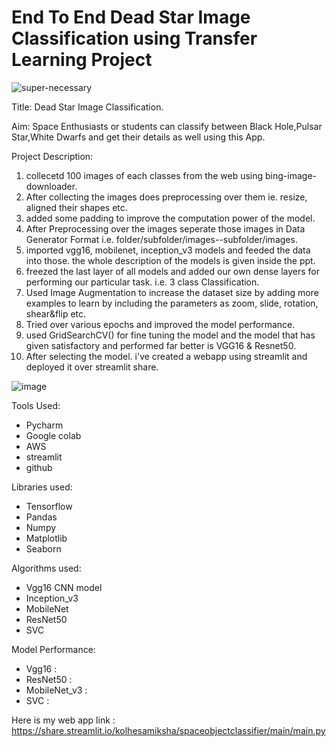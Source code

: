 # End To End Dead Star Image Classification using Transfer Learning Project

![super-necessary](https://user-images.githubusercontent.com/73512374/191225026-6ee82695-d220-49b8-ad4d-f2fb80c7513c.png)



Title: Dead Star Image Classification.

Aim: Space Enthusiasts or students can classify between Black Hole,Pulsar Star,White Dwarfs and get their details as well using this App.

Project Description:


1. collecetd 100 images of each classes from the web using bing-image-downloader.
2. After collecting the images does preprocessing over them ie. resize, aligned their shapes etc.
3. added some padding to improve the computation power of the model.
4. After Preprocessing over the images seperate those images in Data Generator Format i.e. folder/subfolder/images--subfolder/images.
5. imported vgg16, mobilenet, inception_v3 models and feeded the data into those. the whole description of the models is given inside the ppt.
6. freezed the last layer of all models and added our own dense layers for performing our particular task. i.e. 3 class Classification.
7. Used Image Augmentation to increase the dataset size by adding more examples to learn by including the parameters as zoom, slide, rotation, shear&flip etc.
8. Tried over various epochs and improved the model performance.
9. used GridSearchCV() for fine tuning the model and the model that has given satisfactory and performed far better is VGG16 & Resnet50.
10. After selecting the model. i've created a webapp using streamlit and deployed it over streamlit share.


![image](https://user-images.githubusercontent.com/73512374/179956826-9093249f-2114-4f78-a9f2-b22ed41dfb20.png)


Tools Used:
* Pycharm
* Google colab
* AWS
* streamlit
* github


Libraries used:
* Tensorflow
* Pandas
* Numpy
* Matplotlib
* Seaborn

Algorithms used:
* Vgg16 CNN model
* Inception_v3
* MobileNet
* ResNet50
* SVC

Model Performance:
* Vgg16 : 
* ResNet50 : 
* MobileNet_v3 : 
* SVC : 

Here is my web app link :
https://share.streamlit.io/kolhesamiksha/spaceobjectclassifier/main/main.py
